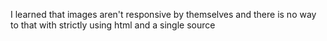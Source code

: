 I learned that images aren't responsive by themselves and there is no way to that with strictly using html and a single source